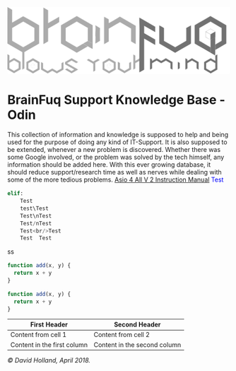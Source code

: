![Brainfuq Big](/uploads/brainfuq-big.png "Brainfuq Big")
<!-- TITLE: BrainOdin -->
<!-- SUBTITLE: Feel the power of unlimited knowledge! -->

# BrainFuq Support Knowledge Base - Odin

This collection of information and knowledge is supposed to help and being used for the purpose of doing any kind of IT-Support.
It is also supposed to be extended, whenever a new problem is discovered.
Whether there was some Google involved, or the problem was solved by the tech himself, any information should be added here.
With this ever growing database, it should reduce support/research time as well as nerves while dealing with some of the more tedious problems.
[Asio 4 All V 2 Instruction Manual](/uploads/asio-4-all-v-2-instruction-manual.pdf "Asio 4 All V 2 Instruction Manual")
<span style="color:blue">Test</span>

```python
elif:
	Test
	test\Test
	Test\nTest
	Test/nTest
	Test<br/>Test
	Test  Test
```
ss
```javascript {.line-numbers}
function add(x, y) {
  return x + y
}
```


```javascript
function add(x, y) {
  return x + y
}
```

First Header | Second Header |
------------ | ------------- |
Content from cell 1 | Content from cell 2 |
Content in the first column | Content in the second column |

_© David Holland, April 2018._